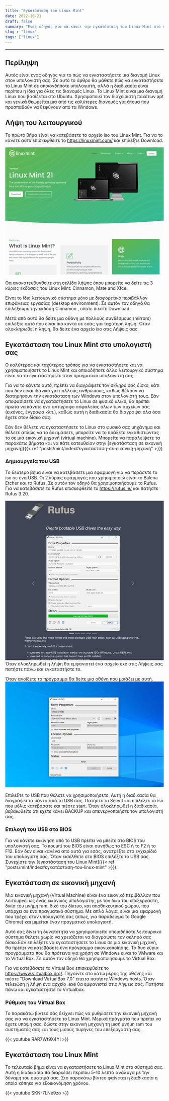 ```yaml
---
title: "Εγκατάσταση του Linux Mint"
date: 2022-10-21
draft: false
summary: "Ένας οδηγός για να κάνει την εγκατάσταση του Linux Mint πιο εύκολη"
slug : "linux"
tags: ["linux"]
---
```


---
## Περίληψη

Αυτός είναι ένας οδηγός για το πώς να εγκαταστήσετε μια διανομή Linux στον υπολογιστή σας. Σε αυτό το άρθρο θα μάθετε πώς να εγκαταστήσετε το Linux Mint σε οποιονδήποτε υπολογιστή, αλλά η διαδικασία είναι περίπου η ίδια για όλες τις διανομές Linux. Το Linux Mint είναι μια διανομή Linux που βασίζεται στο Ubuntu. Χρησιμοποιεί τον διαχειριστή πακέτων apt και γενικά θεωρείται μια από τις καλύτερες διανομές για άτομα που προσπαθούν να ξεφύγουν από τα Windows.

## Λήψη του λειτουργικού

Το πρώτο βήμα είναι να κατεβάσετε το αρχείο iso του Linux Mint. Για να το κάνετε αύτο επισκεφθείτε το https://linuxmint.com/ και επιλέξτε Download. 

![](download_page.png)

Θα ανακατευθυνθείτε στη σελίδα λήψης όπου μπορείτε να δείτε τις 3 κύριες εκδόσεις του Linux Mint: Cinnamon, Mate and Xfce. 

Είναι το ίδιο λειτουργικό σύστημα μόνο με διαφορετικό περιβάλλον επιφάνειας εργασίας (desktop environment). Σε αυτόν τον οδηγό θα επιλέξουμε την έκδοση Cinnamon , οπότε πιέστε Download. 

Μετά από αυτό θα δείτε μια οθόνη με πολλούς συνδέσμους (mirrors) επιλέξτε αυτό που είναι πιο κοντά σε εσάς για ταχύτερη λήψη. Όταν ολοκληρωθεί η λήψη, θα δείτε ένα αρχείο iso στις Λήψεις σας.

## Εγκατάσταση του Linux Mint στο υπολογιστή σας

Ο καλύτερος και ταχύτερος τρόπος για να εγκαταστήσετε και να χρησιμοποιήσετε το Linux Mint και οποιοδήποτε άλλο λειτουργικό σύστημα είναι να το εγκαταστήσετε στον πραγματικό υπολογιστή σας. 

Για να το κάνετε αυτό, πρέπει να διαγράψετε τον σκληρό σας δίσκο, κάτι που δεν είναι ιδανικό για πολλούς ανθρώπους, καθώς θέλουν να διατηρήσουν την εγκατάσταση των Windows στον υπολογιστή τους. Εάν αποφασίσετε να εγκαταστήσετε το Linux σε φυσικό υλικό, θα πρέπει πρώτα να κάνετε ένα αντίγραφο ασφαλείας όλων των αρχείων σας (εικόνες, έγγραφα κλπ.), καθώς αυτή η διαδικασία θα διαγράψει όλα όσα έχετε στον δίσκο σας. 

Εάν δεν θέλετε να εγκαταστήσετε το Linux στο φυσικό σας μηχάνημα και θέλετε απλώς να το δοκιμάσετε, μπορείτε να το πράξετε εγκαθιστώντας το σε μια εικονική μηχανή (virtual machine). Μπορείτε να παραλείψετε τα παρακάτω βήματα και να πάτε κατευθείαν στην [εγκατάσταση σε εικονική μηχανή]({{< ref "posts/mint/index#εγκατάσταση-σε-εικονική-μηχανή" >}})

### Δημιουργεία του USB

Το δεύτερο βήμα είναι να κατεβάσετε μια εφαρμογή για να περάσετε το iso σε ένα USB. Οι 2 κύριες εφαρμογές που χρησιμοποιώ είναι το Balena Etcher και το Rufus. Σε αυτόν τον οδηγό θα χρησιμοποιήσουμε το Rufus. Για να κατεβάσετε το Rufus επισκεφθείτε το https://rufus.ie/ και πατήστε Rufus 3.20. 

![](rufus_download_page.png)
Όταν ολοκληρωθεί η λήψη θα εμφανιστεί ένα αρχείο exe στις Λήψεις σας πατήστε πάνω και εγκαταστήστε το.

Όταν ανοίξετε το πρόγραμμα θα δείτε μια οθόνη που μοιάζει με αυτή.
![](creating_usb.png)

Επιλέξτε το USB που θέλετε να χρησιμοποιήσετε. Αυτή η διαδικασία θα διαγράψει τα πάντα από το USB σας. Πατήστε το Select και επιλέξτε το iso που μόλις κατεβάσατε και πιέστε start. Όταν ολοκληρωθεί η διαδικασία, βεβαιωθείτε ότι έχετε κάνει BACKUP και απενεργοποιήστε τον υπολογιστή σας.

### Επιλογή του USB στο BIOS

Για να κάνετε εκκίνηση από το USB πρέπει να μπείτε στο BIOS του υπολογιστή σας. Το κουμπί του BIOS είναι συνήθως το ESC ή το F2 ή το F12. Εάν δεν είναι κανένα από αυτά για εσάς, ανατρέξτε στο εγχειρίδιό του υπολογιστή σας. Όταν εισέλθετε στο BIOS επιλέξτε το USB σας. Συνεχίστε την [εγκατάσταση του Linux Mint]({{< ref "posts/mint/index#εγκατάσταση-του-linux-mint" >}}). 

## Εγκατάσταση σε εικονική μηχανή

Μια εικονική μηχανή (Virtual Machine) είναι ένα εικονικό περιβάλλον που λειτουργεί ως ένας εικονικός υπολογιστής με τον δικό του επεξεργαστή, δικία του μνήμη ram, δικό του δίκτυο, και αποθηκευτικού χώρου, που υπάρχει σε ένα πραγματικό σύστημα. Με απλά λόγια, είναι μια εφαρμογή που τρέχει στον υπολογιστή σας (όπως, για παράδειγμα το Google Chrome) και μιμείται έναν πραγματικό υπολογιστή. 

Αυτό σας δίνει τη δυνατότητα να χρησιμοποιείτε οποιοδήποτε λειτουργικό σύστημα θέλετε χωρίς να χρειάζεται να διαγράψετε τον σκληρό σας δίσκο.Εάν επιλέξετε να εγκαταστήσετε το Linux σε μια εικονική μηχανή, θα πρέπει να κατεβάσετε ένα πρόγραμμα εικονικοποίησης. Τα δυο κύρια προγράμματα που θα πρότεινα για χρήση σε Windows είναι το VMware και το Virtual Box. Σε αυτόν τον οδηγό θα χρησιμοποιήσουμε το Virtual Box. 

Για να κατεβάσετε το Virtual Box επισκεφθείτε το https://www.virtualbox.org/. Πηγαίντε στο κάτω μέρος της οθόνης και πιέστε "Download VirtualBox 7.0" έπειτα πατήστε Windows hosts. Όταν τελειώση η λήψη ένα αρχείο .exe θα εμφανιστεί στις Λήψεις σας. Πατήστε πάνω και εγκαταστήστε το Virtualbox.

### Ρύθμιση του Virtual Box

Το παρακάτω βίντεο σάς δείχνει πώς να ρυθμίσετε την εικονική μηχανή σας για να εγκαταστήσετε το Linux Mint. Μερικά πράγματα που πρέπει να έχετε υπόψη σας: δώστε στην εικονική μηχανή τη μισή μνήμη ram του συστήματός σας και τους μισούς πυρήνες του επεξεργαστή σας.

{{< youtube RAR7Wt9X4YI >}}

## Εγκατάσταση του Linux Mint

Το τελευταίο βήμα είναι να εγκαταστήσετε το Linux Mint στο σύστημά σας. Αυτή η διαδικασία θα διαρκέσει περίπου 5-10 λεπτά ανάλογα με την δύναμη του σύστημά σας. Στο παρακάτω βίντεο φαίνεται η διαδικασία η οποία κόπηκε για εξοικονόμηση χρόνου.

{{< youtube SKN-7LNe9zo >}}
